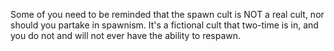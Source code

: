 Some of you need to be reminded that the spawn cult is NOT a real cult, nor should you partake in spawnism. It's a fictional cult that two-time is in, and you do not and will not ever have the ability to respawn.
